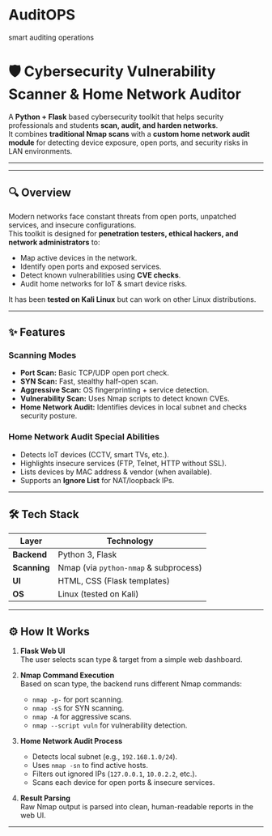 # AuditOPS
smart auditing operations
# 🛡️ Cybersecurity Vulnerability Scanner & Home Network Auditor

A **Python + Flask** based cybersecurity toolkit that helps security professionals and students **scan, audit, and harden networks**.  
It combines **traditional Nmap scans** with a **custom home network audit module** for detecting device exposure, open ports, and security risks in LAN environments.

---


---

## 🔍 Overview

Modern networks face constant threats from open ports, unpatched services, and insecure configurations.  
This toolkit is designed for **penetration testers, ethical hackers, and network administrators** to:

- Map active devices in the network.
- Identify open ports and exposed services.
- Detect known vulnerabilities using **CVE checks**.
- Audit home networks for IoT & smart device risks.

It has been **tested on Kali Linux** but can work on other Linux distributions.

---

## ✨ Features

### **Scanning Modes**
- **Port Scan:** Basic TCP/UDP open port check.
- **SYN Scan:** Fast, stealthy half-open scan.
- **Aggressive Scan:** OS fingerprinting + service detection.
- **Vulnerability Scan:** Uses Nmap scripts to detect known CVEs.
- **Home Network Audit:** Identifies devices in local subnet and checks security posture.

### **Home Network Audit Special Abilities**
- Detects IoT devices (CCTV, smart TVs, etc.).
- Highlights insecure services (FTP, Telnet, HTTP without SSL).
- Lists devices by MAC address & vendor (when available).
- Supports an **Ignore List** for NAT/loopback IPs.

---

## 🛠 Tech Stack

| Layer        | Technology |
|--------------|------------|
| **Backend**  | Python 3, Flask |
| **Scanning** | Nmap (via `python-nmap` & subprocess) |
| **UI**       | HTML, CSS (Flask templates) |
| **OS**       | Linux (tested on Kali) |

---

## ⚙️ How It Works

1. **Flask Web UI**  
   The user selects scan type & target from a simple web dashboard.

2. **Nmap Command Execution**  
   Based on scan type, the backend runs different Nmap commands:
   - `nmap -p-` for port scanning.
   - `nmap -sS` for SYN scanning.
   - `nmap -A` for aggressive scans.
   - `nmap --script vuln` for vulnerability detection.

3. **Home Network Audit Process**
   - Detects local subnet (e.g., `192.168.1.0/24`).
   - Uses `nmap -sn` to find active hosts.
   - Filters out ignored IPs (`127.0.0.1`, `10.0.2.2`, etc.).
   - Scans each device for open ports & insecure services.

4. **Result Parsing**  
   Raw Nmap output is parsed into clean, human-readable reports in the web UI.

---


